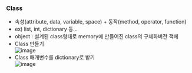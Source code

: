 ### Class  
  - 속성(attribute, data, variable, space) + 동작(method, operator, function)   
  - ex) list, int, dictionary  등...  
  - object : 설계된 class형태로 memory에 만들어진 class의 구체화버전 객체   
  - Class 만들기  
  ![image](https://user-images.githubusercontent.com/67041069/92592061-f2969000-f2d9-11ea-9d4c-ec5767586c92.png)  
  - Class 매개변수를 dictionary로 받기   
  ![image](https://user-images.githubusercontent.com/67041069/92592152-1c4fb700-f2da-11ea-957f-74e306087826.png)  
  
